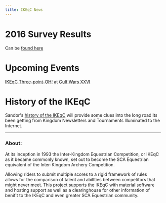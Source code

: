 ```yaml
---
title: IKEqC News
---
```


# 2016 Survey Results

Can be [found here](survey_2016)

# Upcoming Events

[IKEqC Three-point-OH!](gulfwarsxxvi) at [Gulf Wars XXVI](http://gulfwars.org)

# History of the IKEqC

Sandor's [history of the IKEqC](history) will provide some clues into the long road its been getting from Kingdom Newsletters and Tournaments Illuminated to the Internet.

***

###  About:
At its inception in 1993 the Inter-Kingdom Equestrian Competition, or IKEqC as it became commonly known, set out to become the SCA Equestrian equivalent of the Inter-Kingdom Archery Competition.  

Allowing riders to submit multiple scores to a rigid framework of rules allows for the comparison of talent and abillties between competitors that might never meet.  This project supports the IKEqC with material software and hosting support as well as a clearinghouse for other information of benifit to the IKEqC and even greater SCA Equestrian community.
